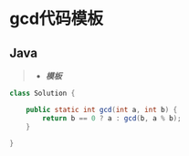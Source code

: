 # gcd代码模板

## Java

> - ***模板***

```java
class Solution {

    public static int gcd(int a, int b) {
        return b == 0 ? a : gcd(b, a % b);
    }

}
```
